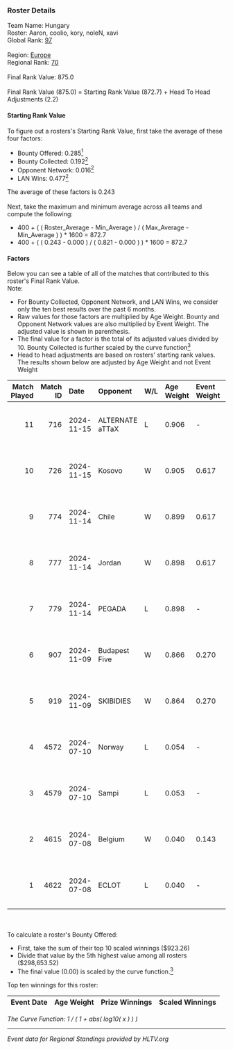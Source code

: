 ### Roster Details<br />
Team Name: Hungary<br />
Roster: Aaron, coolio, kory, noleN, xavi<br />
Global Rank: [97](../../standings_global_2024_12_31.md)<br />
<br />
Region: [Europe]( ../../standings_europe_2024_12_31.md)<br />
Regional Rank: [70]( ../../standings_europe_2024_12_31.md)<br />
<br />
Final Rank Value:  875.0<br />
<br />
Final Rank Value (875.0) = Starting Rank Value (872.7) + Head To Head Adjustments (2.2)<br />

#### Starting Rank Value<br />
To figure out a rosters's Starting Rank Value, first take the average of these four factors:<br />
- Bounty Offered: 0.285[<sup>1</sup>](#table2)
- Bounty Collected: 0.192[<sup>2</sup>](#table1)
- Opponent Network: 0.016[<sup>2</sup>](#table1)
- LAN Wins: 0.477[<sup>2</sup>](#table1)

The average of these factors is 0.243<br />
<br />
Next, take the maximum and minimum average across all teams and compute the following:<br />
- 400 + ( ( Roster_Average - Min_Average ) / ( Max_Average - Min_Average ) ) * 1600 = 872.7
- 400 + ( ( 0.243 - 0.000 ) / ( 0.821 - 0.000 ) ) * 1600 = 872.7


#### Factors<br />
Below you can see a table of all of the matches that contributed to this roster's Final Rank Value.<br />
Note:<br />

- For Bounty Collected, Opponent Network, and LAN Wins, we consider only the ten best results over the past 6 months.
- Raw values for those factors are multiplied by Age Weight. Bounty and Opponent Network values are also multiplied by Event Weight. The adjusted value is shown in parenthesis.
- The final value for a factor is the total of its adjusted values divided by 10. Bounty Collected is further scaled by the curve function[<sup>3</sup>](#curveFunction)
- Head to head adjustments are based on rosters' starting rank values. The results shown below are adjusted by Age Weight and not Event Weight
<span id="table1"></span><br />


| Match Played | Match ID | Date       | Opponent        | W/L | Age Weight | Event Weight | Bounty Collected | Opponent Network | LAN Wins  | H2H Adj. | Roster                            |
| -: | -: | :- | :- | :- | :- | :- | :- | :- | :- | -: | :- |
|           11 |      716 | 2024-11-15 | ALTERNATE aTTaX | L   | 0.906      | -            | -                | -                | -         |    -9.69 | Aaron, coolio, kory, noleN, xavi  |
|           10 |      726 | 2024-11-15 | Kosovo          | W   | 0.905      | 0.617        | 0.000 (0.000)    | 0.143 (0.080)    | 1 (0.905) |     4.58 | Aaron, coolio, kory, noleN, xavi  |
|            9 |      774 | 2024-11-14 | Chile           | W   | 0.899      | 0.617        | 0.000 (0.000)    | 0.078 (0.043)    | 1 (0.899) |     2.98 | Aaron, coolio, kory, noleN, xavi  |
|            8 |      777 | 2024-11-14 | Jordan          | W   | 0.898      | 0.617        | 0.000 (0.000)    | 0.039 (0.022)    | 1 (0.898) |     2.64 | Aaron, coolio, kory, noleN, xavi  |
|            7 |      779 | 2024-11-14 | PEGADA          | L   | 0.898      | -            | -                | -                | -         |    -4.93 | Aaron, coolio, kory, noleN, xavi  |
|            6 |      907 | 2024-11-09 | Budapest Five   | W   | 0.866      | 0.270        | 0.002 (0.000)    | 0.037 (0.009)    | 1 (0.866) |     4.39 | Aaron, bALAGE, Kamion, kory, xavi |
|            5 |      919 | 2024-11-09 | SKIBIDIES       | W   | 0.864      | 0.270        | 0.001 (0.000)    | 0.037 (0.009)    | 1 (0.864) |     4.07 | Aaron, bALAGE, Kamion, kory, xavi |
|            4 |     4572 | 2024-07-10 | Norway          | L   | 0.054      | -            | -                | -                | -         |    -1.30 | Aaron, coolio, fleav, kory, xavi  |
|            3 |     4579 | 2024-07-10 | Sampi           | L   | 0.053      | -            | -                | -                | -         |    -0.52 | Aaron, coolio, fleav, kory, xavi  |
|            2 |     4615 | 2024-07-08 | Belgium         | W   | 0.040      | 0.143        | 0.000 (0.000)    | 0.000 (0.000)    | 0 (0.000) |     0.08 | Aaron, coolio, fleav, kory, xavi  |
|            1 |     4622 | 2024-07-08 | ECLOT           | L   | 0.040      | -            | -                | -                | -         |    -0.07 | Aaron, coolio, fleav, kory, xavi  |

<br />
<span id="table2"></span><br />
To calculate a roster's Bounty Offered:<br />

- First, take the sum of their top 10 scaled winnings ($923.26)
- Divide that value by the 5th highest value among all rosters ($298,653.52)
- The final value (0.00) is scaled by the curve function.[<sup>3</sup>](#curveFunction)

Top ten winnings for this roster:<br />

| Event Date | Age Weight | Prize Winnings | Scaled Winnings |
| :- | -: | :- | :- |


<span id="curveFunction"></span>_The Curve Function: 1 / ( 1 + abs( log10( x ) ) )_<br />

---
_Event data for Regional Standings provided by HLTV.org_<br />
